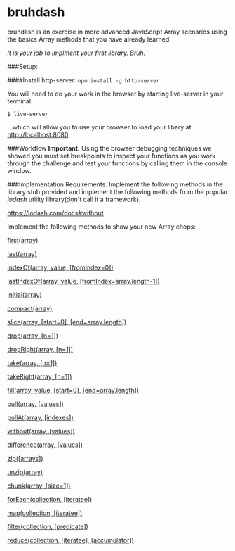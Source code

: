 # bruhdash
bruhdash is an exercise in more advanced JavaScript Array scenarios using the basics Array methods that you have already learned.

_It is your job to implment your first library. Bruh._

###Setup:

####Install http-server:
`npm install -g http-server`

You will need to do your work in the browser by starting live-server in your terminal:

`$ live-server`

...which will allow you to use your browser to load your libary at [http://localhost:8080](http://localhost:8080)


###Workflow
__Important:__ Using the browser debugging techniques we showed you must set breakpoints to inspect your functions as you work through the challenge and test your functions by calling them in the console window.

###Implementation Requirements:
Implement the following methods in the library stub provided and implement the following methods from the popular _lodash_ utility library(don't call it a framework).

https://lodash.com/docs#without

Implement the following methods to show your new Array chops:

[first(array)](https://lodash.com/docs#first)

[last(array)](https://lodash.com/docs#last)

[indexOf(array, value, [fromIndex=0])](https://lodash.com/docs#indexOf)

[lastIndexOf(array, value, [fromIndex=array.length-1])](https://lodash.com/docs#lastIndexOf)

[initial(array)](https://lodash.com/docs#initial)

[compact(array)](https://lodash.com/docs#compact)

[slice(array, [start=0], [end=array.length])](https://lodash.com/docs#slice)

[drop(array, [n=1])](https://lodash.com/docs#drop)

[dropRight(array, [n=1])](https://lodash.com/docs#dropRight)

[take(array, [n=1])](https://lodash.com/docs#take)

[takeRight(array, [n=1])](https://lodash.com/docs#takeRight)

[fill(array, value, [start=0], [end=array.length])](https://lodash.com/docs#fill)

[pull(array, [values])](https://lodash.com/docs#pull)

[pullAt(array, [indexes])](https://lodash.com/docs#pullAt)

[without(array, [values])](https://lodash.com/docs#without)

[difference(array, [values])](https://lodash.com/docs#difference)

[zip([arrays])](https://lodash.com/docs#zip)

[unzip(array)](https://lodash.com/docs#unzip)

[chunk(array, [size=1])](https://lodash.com/docs#chunk)

[forEach(collection, [iteratee])](https://lodash.com/docs/4.17.4#forEach)

[map(collection, [iteratee])](https://lodash.com/docs/4.17.4#map)

[filter(collection, [predicate])](https://lodash.com/docs/4.17.4#filter)

[reduce(collection, [iteratee], [accumulator])](https://lodash.com/docs/4.17.4#reduce)